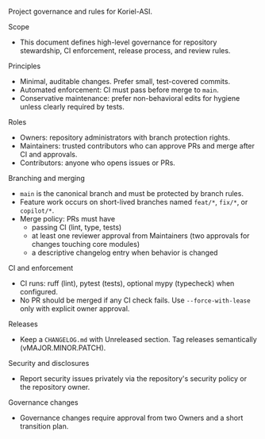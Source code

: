 <!-- docs/GOVERNANCE.md -->
Project governance and rules for Koriel-ASI.

Scope
- This document defines high-level governance for repository stewardship, CI enforcement, release process, and review rules.

Principles
- Minimal, auditable changes. Prefer small, test-covered commits.
- Automated enforcement: CI must pass before merge to `main`.
- Conservative maintenance: prefer non-behavioral edits for hygiene unless clearly required by tests.

Roles
- Owners: repository administrators with branch protection rights.
- Maintainers: trusted contributors who can approve PRs and merge after CI and approvals.
- Contributors: anyone who opens issues or PRs.

Branching and merging
- `main` is the canonical branch and must be protected by branch rules.
- Feature work occurs on short-lived branches named `feat/*`, `fix/*`, or `copilot/*`.
- Merge policy: PRs must have
  - passing CI (lint, type, tests)
  - at least one reviewer approval from Maintainers (two approvals for changes touching core modules)
  - a descriptive changelog entry when behavior is changed

CI and enforcement
- CI runs: ruff (lint), pytest (tests), optional mypy (typecheck) when configured.
- No PR should be merged if any CI check fails. Use `--force-with-lease` only with explicit owner approval.

Releases
- Keep a `CHANGELOG.md` with Unreleased section. Tag releases semantically (vMAJOR.MINOR.PATCH).

Security and disclosures
- Report security issues privately via the repository's security policy or the repository owner.

Governance changes
- Governance changes require approval from two Owners and a short transition plan.
